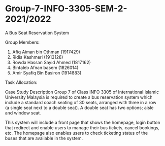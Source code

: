 # Group-7-INFO-3305-SEM-2-2021/2022
A Bus Seat Reservation System

Group Members:
1) Afiq Aiman bin Othman (1917429)
2) Ridia Kashmeri (1913126)
3) Rowda Hassan Sayid Ahmed (1817162)
4) Bintaleb Afnan basem (1826014)
5) Amir Syafiq Bin Basiron (1914883)

Task Allocation:

Case Study Description
Group 7 of Class INFO 3305 of International Islamic University Malaysia is required to create a bus reservation system which include a standard coach seating of 30 seats, arranged with three in a row (a single seat next to a double seat). A double seat has two options; aisle and window seat.

This system will include a front page that shows the homepage, login button that redirect and enable users to manage their bus tickets, cancel bookings, etc. The homepage also enables users to check ticketing status of the buses that are available in the system.   

